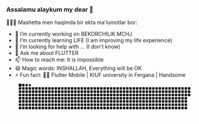 ### Assalamu alaykum my dear 👋

🧑🏻‍💻 Mashetta men haqimda bir ekta ma'lumotlar bor:

- 🔭 I’m currently working on BEKORCHILIK MCHJ
- 🌱 I’m currently learning LIFE (I am improving my life experience)
- 🤔 I’m looking for help with ... (I don't know)
- 💬 Ask me about FLUTTER
- 📫 How to reach me: It is impossible
- 😄 Magic words: INSHALLAH, Everything will be OK
- ⚡ Fun fact: 🧑‍💻 Flutter Mobile | KIUF university in Fergana | Handsome
  ![ASDASDHASDIASOHD](https://raw.githubusercontent.com/UsamaSarwar/flutter/main/pub/telegram/assets/contribution.svg)
